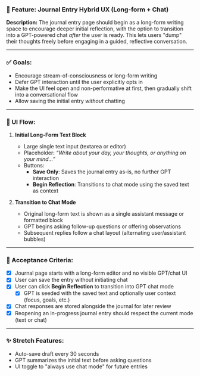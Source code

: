 ### 📘 Feature: Journal Entry Hybrid UX (Long-form + Chat)

**Description:**
The journal entry page should begin as a long-form writing space to encourage deeper initial reflection, with the option to transition into a GPT-powered chat _after_ the user is ready. This lets users "dump" their thoughts freely before engaging in a guided, reflective conversation.

---

### ✅ Goals:

- Encourage stream-of-consciousness or long-form writing
- Defer GPT interaction until the user explicitly opts in
- Make the UI feel open and non-performative at first, then gradually shift into a conversational flow
- Allow saving the initial entry _without_ chatting

---

### 🧱 UI Flow:

1. **Initial Long-Form Text Block**
   - Large single text input (textarea or editor)
   - Placeholder: _“Write about your day, your thoughts, or anything on your mind…”_
   - Buttons:
     - **Save Only**: Saves the journal entry as-is, no further GPT interaction
     - **Begin Reflection**: Transitions to chat mode using the saved text as context

2. **Transition to Chat Mode**
   - Original long-form text is shown as a single assistant message or formatted block
   - GPT begins asking follow-up questions or offering observations
   - Subsequent replies follow a chat layout (alternating user/assistant bubbles)

---

### 🧪 Acceptance Criteria:

- [x] Journal page starts with a long-form editor and no visible GPT/chat UI
- [x] User can save the entry without initiating chat
- [x] User can click **Begin Reflection** to transition into GPT chat mode
  - [x] GPT is seeded with the saved text and optionally user context (focus, goals, etc.)

- [x] Chat responses are stored alongside the journal for later review
- [x] Reopening an in-progress journal entry should respect the current mode (text or chat)

---

### ✨ Stretch Features:

- Auto-save draft every 30 seconds
- GPT summarizes the initial text before asking questions
- UI toggle to "always use chat mode" for future entries
